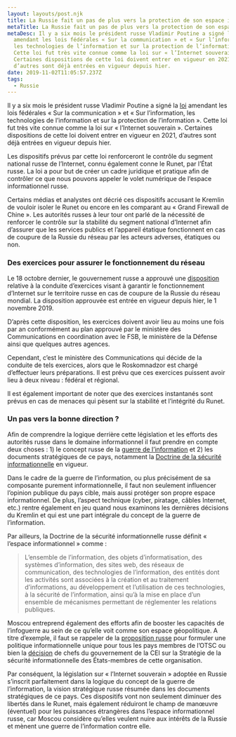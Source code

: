 ```yaml
---
layout: layouts/post.njk
title: La Russie fait un pas de plus vers la protection de son espace informationnel
metaTitle: La Russie fait un pas de plus vers la protection de son espace informationnel
metaDesc: Il y a six mois le président russe Vladimir Poutine a signé la loi
  amendant les lois fédérales « Sur la communication » et « Sur l’information,
  les technologies de l’information et sur la protection de l’information ».
  Cette loi fut très vite connue comme la loi sur « l’Internet souverain ».
  Certaines dispositions de cette loi doivent entrer en vigueur en 2021,
  d’autres sont déjà entrées en vigueur depuis hier.
date: 2019-11-02T11:05:57.237Z
tags:
  - Russie
---
```

Il y a six mois le président russe Vladimir Poutine a signé la [loi](http://publication.pravo.gov.ru/Document/View/0001201905010025) amendant les lois fédérales « Sur la communication » et « Sur l’information, les technologies de l’information et sur la protection de l’information ». Cette loi fut très vite connue comme la loi sur « l’Internet souverain ». Certaines dispositions de cette loi doivent entrer en vigueur en 2021, d’autres sont déjà entrées en vigueur depuis hier.

Les dispositifs prévus par cette loi renforceront le contrôle du segment national russe de l’Internet, connu également conne le Runet, par l’État russe. La loi a pour but de créer un cadre juridique et pratique afin de contrôler ce que nous pouvons appeler le volet numérique de l’espace informationnel russe.

Certains médias et analystes ont décrié ces dispositifs accusant le Kremlin de vouloir isoler le Runet ou encore en les comparant au « Grand Firewall de Chine ». Les autorités russes à leur tour ont parlé de la nécessité de renforcer le contrôle sur la stabilité du segment national d’Internet afin d’assurer que les services publics et l’appareil étatique fonctionnent en cas de coupure de la Russie du réseau par les acteurs adverses, étatiques ou non.

### Des exercices pour assurer le fonctionnement du réseau

Le 18 octobre dernier, le gouvernement russe a approuvé une [disposition](http://publication.pravo.gov.ru/Document/View/0001201910210025) relative à la conduite d’exercices visant à garantir le fonctionnement d’Internet sur le territoire russe en cas de coupure de la Russie du réseau mondial. La disposition approuvée est entrée en vigueur depuis hier, le 1 novembre 2019.

D’après cette disposition, les exercices doivent avoir lieu au moins une fois par an conformément au plan approuvé par le ministère des Communications en coordination avec le FSB, le ministère de la Défense ainsi que quelques autres agences.

Cependant, c’est le ministère des Communications qui décide de la conduite de tels exercices, alors que le Roskomnadzor est chargé d’effectuer leurs préparations. Il est prévu que ces exercices puissent avoir lieu à deux niveau : fédéral et régional.

Il est également important de noter que des exercices instantanés sont prévus en cas de menaces qui pèsent sur la stabilité et l’intégrité du Runet.

### Un pas vers la bonne direction ?

Afin de comprendre la logique derrière cette législation et les efforts des autorités russe dans le domaine informationnel il faut prendre en compte deux choses : 1) le concept russe de la [guerre de l’information](posts/le-colonel-komov-et-la-guerre-de-l-information.md) et 2) les documents stratégiques de ce pays, notamment la [Doctrine de la sécurité informationnelle](https://rg.ru/2016/12/06/doktrina-infobezobasnost-site-dok.html) en vigueur.

Dans le cadre de la guerre de l’information, ou plus précisément de sa composante purement informationnelle, il faut non seulement influencer l’opinion publique du pays cible, mais aussi protéger son propre espace informationnel. De plus, l’aspect technique (cyber, piratage, câbles Internet, etc.) rentre également en jeu quand nous examinons les dernières décisions du Kremlin et qui est une part intégrale du concept de la guerre de l’information.

Par ailleurs, la Doctrine de la sécurité informationnelle russe définit « l’espace informationnel » comme :

>L’ensemble de l’information, des objets d’informatisation, des systèmes d’information, des sites web, des réseaux de communication, des technologies de l’information, des entités dont les activités sont associées à la création et au traitement d’informations, au développement et l’utilisation de ces technologies, à la sécurité de l’information, ainsi qu’à la mise en place d’un ensemble de mécanismes permettant de réglementer les relations publiques.

Moscou entreprend également des efforts afin de booster les capacités de l’infoguerre au sein de ce qu’elle voit comme son espace géopolitique. A titre d’exemple, il faut se rappeler de la [proposition russe](/posts/la-russie-engagerait-lotsc-dans-la-guerre-de-linformation.md) pour formuler une politique informationnelle unique pour tous les pays membres de l’OTSC ou bien la [décision](http://d-russia.ru/tsifrovye-resheniya-soveta-glav-pravitelstv-stran-sng.html) de chefs du gouvernement de la CEI sur la Stratégie de la sécurité informationnelle des États-membres de cette organisation.

Par conséquent, la législation sur « l’Internet souverain » adoptée en Russie s’inscrit parfaitement dans la logique du concept de la guerre de l’information, la vision stratégique russe résumée dans les documents stratégiques de ce pays. Ces dispositifs vont non seulement diminuer des libertés dans le Runet, mais également réduiront le champ de manœuvre (éventuel) pour les puissances étrangères dans l’espace informationnel russe, car Moscou considère qu’elles veulent nuire aux intérêts de la Russie et mènent une guerre de l’information contre elle.
